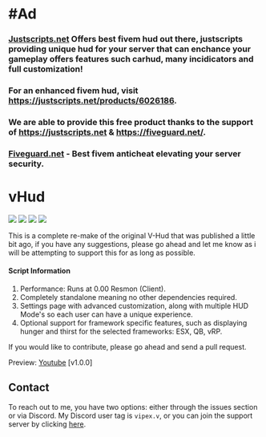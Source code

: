 # #Ad

### [Justscripts.net](https://justscripts.net/products/6026186) Offers best fivem hud out there, justscripts providing unique hud for your server that can enchance your gameplay offers features such carhud, many incidicators and full customization!

### For an enhanced fivem hud, visit https://justscripts.net/products/6026186.

### We are able to provide this free product thanks to the support of https://justscripts.net & https://fiveguard.net/.

### [Fiveguard.net](https://fiveguard.net/)  - Best fivem anticheat elevating your server security.

# vHud

![](https://img.shields.io/github/downloads/vipexv/vHud/total?logo=github)
![](https://img.shields.io/github/downloads/vipexv/vHud/latest/total?logo=github)
![](https://img.shields.io/github/contributors/vipexv/vHud?logo=github)
![](https://img.shields.io/github/v/release/vipexv/vHud?logo=github) 

This is a complete re-make of the original V-Hud that was published a little bit ago, if you have any suggestions, please go ahead and let me know as i will be attempting to support this for as long as possible.

#### **Script Information**
1. Performance: Runs at 0.00 Resmon (Client).
2. Completely standalone meaning no other dependencies required.
3. Settings page with advanced customization, along with multiple HUD Mode's so each user can have a unique experience.
4. Optional support for framework specific features, such as displaying hunger and thirst for the selected frameworks: ESX, QB, vRP.

If you would like to contribute, please go ahead and send a pull request.

Preview: [Youtube](https://youtu.be/5iC0X2GKN_U) [v1.0.0]

## Contact

To reach out to me, you have two options: either through the issues section or via Discord. My Discord user tag is `vipex.v`, or you can join the support server by clicking [here](https://discord.gg/QZgyyBkUkp).
